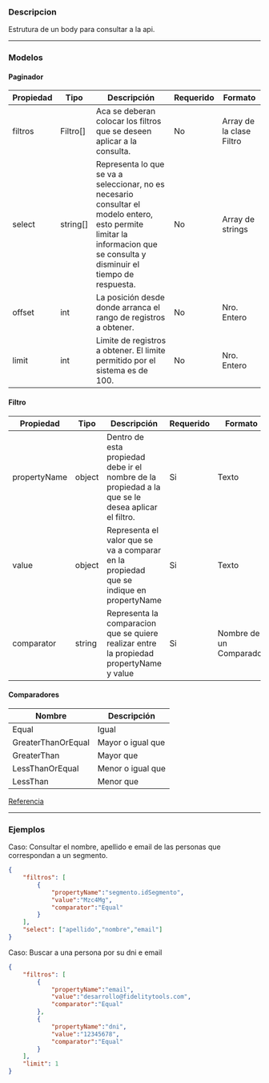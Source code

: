 ### Descripcion
Estrutura de un body para consultar a la api.
___

### Modelos

#### Paginador
|Propiedad		     |Tipo      |Descripción                                    |Requerido |Formato      						 |
|--------------------|----------|-----------------------------------------------|----------|-------------------------------------|
|filtros    		 | Filtro[]      | Aca se deberan colocar los filtros que se deseen aplicar a la consulta. 					| No       | Array de la clase Filtro|
|select    		 | string[]      | Representa lo que se va a seleccionar, no es necesario consultar el modelo entero, esto permite limitar la informacion que se consulta y disminuir el tiempo de respuesta.					| No       | Array de strings |
|offset    		 | int      | La posición desde donde arranca el rango de registros a obtener.					| No       | Nro. Entero |
|limit    		 | int      | Limite de registros a obtener. El limite permitido por el sistema es de 100.					| No       | Nro. Entero |

#### Filtro
|Propiedad		     |Tipo      |Descripción                                    |Requerido |Formato      						 |
|--------------------|----------|-----------------------------------------------|----------|-------------------------------------|
|propertyName    		 | object      | Dentro de esta propiedad debe ir el nombre de la propiedad a la que se le desea aplicar el filtro.  					| Si       | Texto |
|value    		 | object      | Representa el valor que se va a comparar en la propiedad	que se indique en propertyName				| Si       | Texto |
|comparator   		 | string      | Representa la comparacion que se quiere realizar entre la propiedad propertyName y value					| Si       | Nombre de un Comparador |

#### Comparadores
|Nombre		     |Descripción      |
|--------------------|----------|
|Equal    		 | Igual     | 
|GreaterThanOrEqual    		 | Mayor o igual que      | 
|GreaterThan    		 | Mayor que      | 
|LessThanOrEqual    		 | Menor o igual que      | 
|LessThan    		 | Menor que      | 

[Referencia](https://docs.microsoft.com/en-us/dotnet/api/system.linq.expressions.expressiontype?view=netframework-4.8)
___

### Ejemplos
Caso: Consultar el nombre, apellido e email de las personas que correspondan a un segmento.

```json
{
    "filtros": [
        {
            "propertyName":"segmento.idSegmento",
            "value":"Mzc4Mg",
            "comparator":"Equal"
        }
    ],
    "select": ["apellido","nombre","email"]
}
```


Caso: Buscar a una persona por su dni e email

```json
{
    "filtros": [
        {
            "propertyName":"email",
            "value":"desarrollo@fidelitytools.com",
            "comparator":"Equal"
        },
        {
            "propertyName":"dni",
            "value":"12345678",
            "comparator":"Equal"
        }
    ],
    "limit": 1
}
```
